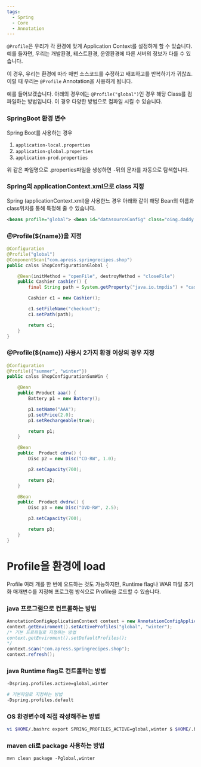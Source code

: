 ```yaml
---
tags:
  - Spring
  - Core
  - Annotation
---
```

`@Profile`은 우리가 각 환경에 맞게 Application Context를 설정하게 할 수 있습니다.
예를 들자면, 우리는 개발환경, 테스트환경, 운영환경에 따른 서버의 정보가 다를 수 있습니다.

이 경우, 우리는 환경에 따라 매번 소스코드를 수정하고 배포하고를 반복하기가 귀찮죠.
이럴 때 우리는 `@Profile` Annotation을 사용하게 됩니다.

예를 들어보겠습니다.
아래의 경우에는 `@Profile("global")`인 경우 해당 Class를 컴파일하는 방법입니다.
이 경우 다양한 방법으로 컴파일 시킬 수 있습니다.

### SpringBoot 환경 변수
Spring Boot를 사용하는 경우 

1. `application-local.properties`
2. `application-global.properties`
3. `application-prod.properties`

위 같은 파일명으로 .properties파일을 생성하면 `-`뒤의 문자를 자동으로 탐색합니다.

### Spring의 applicationContext.xml으로 class 지정
Spring (applicationContext.xml)을 사용한느 경우 아래와 같이 해당 Bean의 이름과 class위치를 통해 특정해 줄 수 있습니다.

```xml
<beans profile="global"> <bean id="datasourceConfig" class="oing.daddy.DatasourceConfig" /> </beans>
```

### @Profile(${name})을 지정
```java title:"ShopConfigurationGlobal.java"
@Configuration
@Profile("global")
@ComponentScan("com.apress.springrecipes.shop")
public calss ShopConfigurationGlobal {

	@Bean(initMethod = "openFile", destroyMethod = "closeFile")
	public Cashier cashier() {
		final String path = System.getProperty("java.io.tmpdis") + "cashier";

		Cashier c1 = new Cashier();

		c1.setFileName("checkout");
		c1.setPath(path);

		return c1;
	}
}
```

### @Profile(${name}) 사용시 2가지 환경 이상의 경우 지정
```java title:"ShopConfigurationSumWin.java"
@Configuration
@Profile({"summer", "winter"})
public calss ShopConfigurationSumWin {

	@Bean
	public Product aaa() {
		Battery p1 = new Battery();

		p1.setName("AAA");
		p1.setPrice(2.0);
		p1.setRechargeable(true);

		return p1;
	}

	@Bean
	public 	Product cdrw() {
		Disc p2 = new Disc("CD-RW", 1.0);

		p2.setCapacity(700);

		return p2;
	}

	@Bean
	public 	Product dvdrw() {
		Disc p3 = new Disc("DVD-RW", 2.5);

		p3.setCapacity(700);

		return p3;
	}
}
```

# Profile을 환경에 load
Profile 여러 개를 한 번에 오드하는 것도 가능하지만, Runtime flag나 WAR 파일 초기화 매개변수를 지정해 프로그램 방식으로 Profile을 로드할 수 있습니다.

### java 프로그램으로 컨트롤하는 방법
```java
AnnotationConfigApplicationContext context = new AnnotationConfigApplicationContext();
context.getEnviroment().setActiveProfiles("global", "winter");
/* 기본 프로파일로 지정하는 방법
context.getEnviroment().setDefaultProfiles();
*/
context.scan("com.apress.springrecipes.shop");
context.refresh();
```

### java Runtime flag로 컨트롤하는 방법
``` bash
-Dspring.profiles.active=global,winter

# 기본파일로 지정하는 방법
-Dspring.profiles.default
```

### OS 환경변수에 직접 작성해주는 방법
``` bash
vi $HOME/.bashrc export SPRING_PROFILES_ACTIVE=global,winter $ $HOME/.bashrc
```

### maven cli로 package 사용하는 방법
```
mvn clean package -Pglobal,winter
```